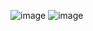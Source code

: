 ![image](https://user-images.githubusercontent.com/96529109/218466042-3f53015d-9d74-498f-9d44-b6805acb328b.png)
![image](https://user-images.githubusercontent.com/96529109/218466122-272f2ca9-c8c4-4ae2-9e18-1bc32c620efa.png)
